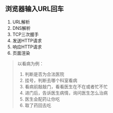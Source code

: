 ## 浏览器输入URL回车

1. URL解析
2. DNS解析
3. TCP三次握手
4. 发送HTTP请求
5. 响应HTTP请求
6. 页面渲染

> 以看病为例：
>
> 1. 判断是否为合法医院
> 2. 挂号，判断去哪个科室看病
> 3. 看病前敲敲门，看看医生在不在或者忙不忙
> 4. 进门后，告诉医生病情，询问医生怎么治病
> 5. 医生会配药让你吃
> 6. 取了药回去吃